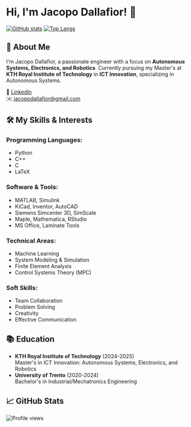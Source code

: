 # Hi, I'm Jacopo Dallafior! 👋

[![GitHub stats](https://github-readme-stats.vercel.app/api?username=Jacopo-Dallafior&show_icons=true&theme=radical)](https://github.com/Jacopo-Dallafior)
[![Top Langs](https://github-readme-stats.vercel.app/api/top-langs/?username=Jacopo-Dallafior&layout=compact)](https://github.com/Jacopo-Dallafior)

## 🚀 About Me
I'm Jacopo Dallafior, a passionate engineer with a focus on **Autonomous Systems, Electronics, and Robotics**. Currently pursuing my Master's at **KTH Royal Institute of Technology** in **ICT Innovation**, specializing in Autonomous Systems.

🔗 [LinkedIn](https://www.linkedin.com/in/jacopo-dallafior)  
✉️ jacopodallafior@gmail.com

## 🛠️ My Skills & Interests

### Programming Languages:
- Python
- C++
- C
- LaTeX

### Software & Tools:
- MATLAB, Simulink
- KiCad, Inventor, AutoCAD
- Siemens Simcenter 3D, SimScale
- Maple, Mathematica, RStudio
- MS Office, Laminate Tools

### Technical Areas:
- Machine Learning
- System Modeling & Simulation
- Finite Element Analysis
- Control Systems Theory (MPC)

### Soft Skills:
- Team Collaboration
- Problem Solving
- Creativity
- Effective Communication

## 📚 Education
- **KTH Royal Institute of Technology** (2024-2025)  
  Master's in ICT Innovation: Autonomous Systems, Electronics, and Robotics
- **University of Trento** (2020-2024)  
  Bachelor's in Industrial/Mechatronics Engineering



## 📈 GitHub Stats
![Profile views](https://gpvc.arturio.dev/Jacopo-Dallafior)


<!---
jacopodallafior/jacopodallafior is a ✨ special ✨ repository because its `README.md` (this file) appears on your GitHub profile.
You can click the Preview link to take a look at your changes.
--->
